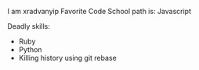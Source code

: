 I am xradvanyip
Favorite Code School path is: Javascript

Deadly skills:
* Ruby
* Python
* Killing history using git rebase
